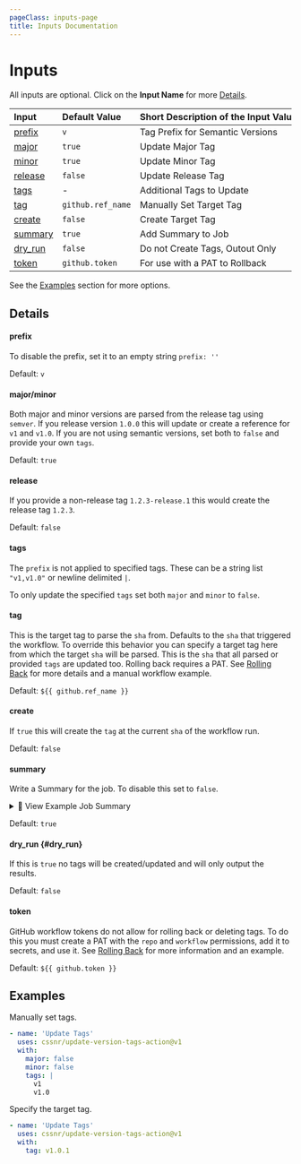 ```yaml
---
pageClass: inputs-page
title: Inputs Documentation
---
```


# Inputs

All inputs are optional. Click on the **Input Name** for more [Details](#details).

| Input                        | Default&nbsp;Value | Short&nbsp;Description&nbsp;of&nbsp;the&nbsp;Input&nbsp;Value |
| :--------------------------- | :----------------- | :------------------------------------------------------------ |
| [prefix](#prefix) <CB />     | `v`                | Tag Prefix for Semantic Versions                              |
| [major](#major-minor) <CB /> | `true`             | Update Major Tag                                              |
| [minor](#major-minor) <CB /> | `true`             | Update Minor Tag                                              |
| [release](#release) <CB />   | `false`            | Update Release Tag                                            |
| [tags](#tags) <CB />         | -                  | Additional Tags to Update                                     |
| [tag](#tag) <CB />           | `github.ref_name`  | Manually Set Target Tag                                       |
| [create](#create) <CB />     | `false`            | Create Target Tag                                             |
| [summary](#summary) <CB />   | `true`             | Add Summary to Job                                            |
| [dry_run](#dry_run) <CB />   | `false`            | Do not Create Tags, Outout Only                               |
| [token](#token) <CB />       | `github.token`     | For use with a PAT to Rollback                                |

See the [Examples](#examples) section for more options.

## Details

#### prefix <CB />

To disable the prefix, set it to an empty string `prefix: ''`

Default: `v`

#### major/minor <CB text="major" /> <CB text="minor" />

Both major and minor versions are parsed from the release tag using `semver`. If you release
version `1.0.0` this will update or create a reference for `v1` and `v1.0`. If you are not using semantic versions, set
both to `false` and provide your own `tags`.

Default: `true`

#### release <CB />

If you provide a non-release tag `1.2.3-release.1` this would create the release tag `1.2.3`.

Default: `false`

#### tags <CB />

The `prefix` is not applied to specified tags. These can be a string list `"v1,v1.0"` or newline
delimited `|`.

To only update the specified `tags` set both `major` and `minor` to `false`. <Badge type="warning" text="Important" />

#### tag <CB />

This is the target tag to parse the `sha` from. Defaults to the `sha` that triggered the workflow.
To override this behavior you can specify a target tag here from which the target `sha` will be parsed.
This is the `sha` that all parsed or provided `tags` are updated too. Rolling back requires a PAT.
See [Rolling Back](index.md#rolling-back) for more details and a manual workflow example.

<span v-pre>

Default: `${{ github.ref_name }}`

</span>

#### create <CB />

If `true` this will create the `tag` at the current `sha` of the workflow run.

Default: `false`

#### summary <CB />

Write a Summary for the job. To disable this set to `false`.

<details><summary>👀 View Example Job Summary</summary>

---

<table><tr><td>Tag</td><td><code>v1.0.1</code></td></tr><tr><td>Sha</td><td><code>9b5d1797561610366c63dcd48b0764f4cdd91761</code></td></tr><tr><td>Tags</td><td><code>v1,v1.0</code></td></tr></table>
<details><summary><strong>Tags</strong></summary><pre lang="text"><code>v1
v1.0</code></pre></details><details><summary>Results</summary><table><tr><th>Tag</th><th>Result</th></tr><tr><td><code>v1</code></td><td>Updated</td></tr><tr><td><code>v1.0</code></td><td>Updated</td></tr></table></details><details><summary><strong>SemVer</strong></summary>

```json
{
  "options": {},
  "loose": false,
  "includePrerelease": false,
  "raw": "v1.0.1",
  "major": 1,
  "minor": 0,
  "patch": 1,
  "prerelease": [],
  "build": [],
  "version": "1.0.1"
}
```

</details>
<details><summary>Inputs</summary><pre lang="yaml"><code>prefix: v
major: true
minor: true
tags: ""
tag: ""
summary: true
dry_run: false
</code></pre>
</details>

---

</details>

Default: `true`

#### dry_run <CB /> {#dry_run}

If this is `true` no tags will be created/updated and will only output the results.

Default: `false`

#### token <CB />

GitHub workflow tokens do not allow for rolling back or deleting tags.
To do this you must create a PAT with the `repo` and `workflow` permissions, add it to secrets, and use it.
See [Rolling Back](index.md#rolling-back) for more information and an example.

<span v-pre>

Default: `${{ github.token }}`

</span>

## Examples

Manually set tags.

```yaml
- name: 'Update Tags'
  uses: cssnr/update-version-tags-action@v1
  with:
    major: false
    minor: false
    tags: |
      v1
      v1.0
```

Specify the target tag.

```yaml
- name: 'Update Tags'
  uses: cssnr/update-version-tags-action@v1
  with:
    tag: v1.0.1
```

&nbsp;

<!--@include: include/wip.md-->

